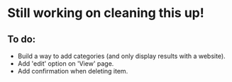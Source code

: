 # Still working on cleaning this up!

## To do:
- Build a way to add categories (and only display results with a website).
- Add 'edit' option on 'View' page.
- Add confirmation when deleting item.